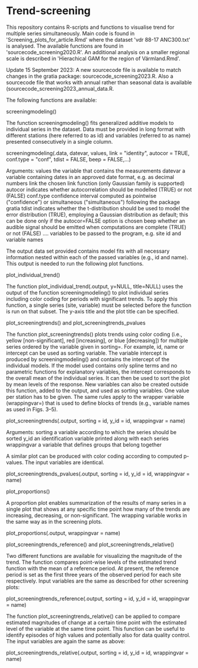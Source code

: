 # Trend-screening

This repository contains R-scripts and functions to visualise trend for multiple series simultaneously. Main code is found in 'Screening_plots_for_article.Rmd' where the dataset 'vdr 88-17 ANC300.txt' is analysed. The available functions are found in 'sourcecode_screening2020.R'. An additional analysis on a smaller regional scale is described in 'Hierachical GAM for the region of Värmland.Rmd'. 

Update 15 September 2023: A new sourcecode file is available to match changes in the gratia package: sourcecode_screening2023.R. Also a sourcecode file that works with annual rather than seasonal data is available (sourcecode_screening2023_annual_data.R. 

The following functions are available: 

screeningmodeling()

  The function screeningmodeling() fits generalized additive models to individual series in the dataset. Data must be provided in long format with different stations (here     referred to as id) and variables (referred to as name) presented consecutively in a single column.           

  screeningmodeling(.data, datevar, values, link = "identity", autocor = TRUE, conf.type = "conf", tdist = FALSE, beep = FALSE,…)

  Arguments: 
	  values  	the variable that contains the measurements
    datevar	  a variable containing dates in an approved date format, e.g. as decimal numbers
	  link		  the chosen link function (only Gaussian family is supported)
    autocor	  indicates whether autocorrelation should be modelled (TRUE) or not (FALSE)
    conf.type	confidence interval computed as pointwise ("confidence") or simultaneous ("simultaneous")  following the package gratia
    tdist	    indicates whether the t-distribution should be used to model the error distribution (TRUE), employing a Gaussian distribution as default; this can be done only if the autocor=FALSE option is chosen
    beep	    whether  an audible signal should be emitted  when computations are     complete  (TRUE) or not (FALSE)
	  ….		    variables to be passed to the program, e.g. site id and variable names


  The output data set provided contains model fits with all necessary information nested within each of the passed variables (e.g., id and name). This output is needed to run the following plot functions.  


plot_individual_trend()

  The function plot_individual_trend(.output, y=NULL, title=NULL) uses the output of the function screeningmodeling() to plot individual series including color coding for  periods with significant trends. To apply this function, a single series (site, variable) must be selected before the function is run on that subset. The y-axis title and the plot title can be specified.


plot_screeningtrends() and plot_screeningtrends_pvalues

  The function plot_screeningtrends() plots trends using color coding (i.e., yellow [non-significant], red [increasing], or blue [decreasing]) for multiple series ordered by the  variable given in sorting=. For example, id, name or intercept can be used as sorting variable. The variable intercept is produced by screeningmodeling() and contains the      intercept of the individual models. If the model used contains only spline terms and no parametric functions for explanatory variables, the intercept corresponds to the overall mean of the individual series. It can then be used to sort the plot by mean levels of the response. New variables can also be created outside this function, added to the output, and used as sorting variables. One value per station has to be given. The same rules apply to the wrapper variable (wrappingvar=) that is used to define blocks of trends (e.g., variable names as used in Figs. 3–5).

  plot_screeningtrends(.output, sorting = id, y_id = id, wrappingvar = name) 

  Arguments: 
	  sorting	  	a variable according to which the series should be sorted
	  y_id		    an identification variable printed along with each series
	  wrappingvar a variable that defines groups that belong together


  A similar plot can be produced with color coding according to computed p-values. The input variables are identical. 

  plot_screeningtrends_pvalues(.output, sorting = id, y_id = id, wrappingvar = name)


plot_proportions()

  A proportion plot enables summarization of the results of many series in a single plot that shows at any specific time point how many of the trends are increasing, decreasing, or non-significant. The wrapping variable works in the same way as in the screening plots.

  plot_proportions(.output, wrappingvar = name)


plot_screeningtrends_reference() and plot_screeningtrends_relative()

  Two different functions are available for visualizing the magnitude of the trend. The function compares point-wise levels of the estimated trend function with the mean of a reference period. At present, the reference period is set as the first three years of the observed period for each site respectively. Input variables are the same as described for other screening plots: 
  
  plot_screeningtrends_reference(.output, sorting = id, y_id = id, wrappingvar = name)

  The function plot_screeningtrends_relative() can be applied to compare estimated magnitudes of change at a certain time point with the estimated level of the variable at the same time point. This function can be useful to identify episodes of high values and potentially also for data quality control. The input variables are again the same as above:   
  
plot_screeningtrends_relative(.output, sorting = id, y_id = id, wrappingvar = name)
